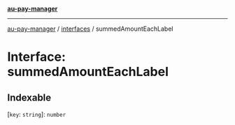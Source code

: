 [**au-pay-manager**](../../README.md)

***

[au-pay-manager](../../README.md) / [interfaces](../README.md) / summedAmountEachLabel

# Interface: summedAmountEachLabel

## Indexable

\[`key`: `string`\]: `number`
